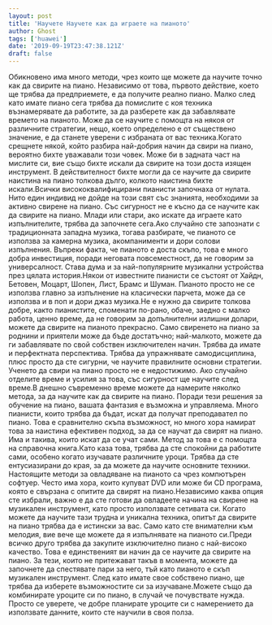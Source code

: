 ```yaml
---
layout: post
title: 'Научете Научете как да играете на пианото'
author: Ghost
tags: ['huawei']
date: '2019-09-19T23:47:38.121Z'
draft: false
---
```


Обикновено има много методи, чрез които ще можете да научите точно как да свирите на пиано. Независимо от това, първото действие, което ще трябва да предприемете, е да получите реално пиано. Малко след като имате пиано сега трябва да помислите с коя техника възнамерявате да работите, за да разберете как да забавлявате времето на пианото. Може да се научите с помощта на някоя от различните стратегии, нещо, което определено е от съществено значение, е да станете уверени с избраната от вас техника.Когато срещнете някой, който разбира най-добрия начин да свири на пиано, вероятно бихте уважавали този човек. Може би в задната част на мислите си, вие също бихте искали да свирите на този доста изящен инструмент. В действителност бихте могли да се научите да свирите наистина на пиано толкова дълго, колкото наистина бихте искали.Всички висококвалифицирани пианисти започнаха от нулата. Нито един индивид не дойде на този свят със знанията, необходими за активно свирене на пиано. Със сигурност не е късно да се научите как да свирите на пиано. Млади или стари, ако искате да играете като изпълнителите, трябва да започнете сега.Ако случайно сте запознати с традиционната западна музика, тогава разбирате, че пианото се използва за камерна музика, акомпанименти и дори солови изпълнения. Въпреки факта, че пианото е доста скъпо, това е много добра инвестиция, поради неговата повсеместност, да не говорим за универсалност. Става дума и за най-популярните музикални устройства през цялата история.Някои от известните пианисти се състоят от Хайдн, Бетовен, Моцарт, Шопен, Лист, Брамс и Шуман. Пианото просто не се използва главно за изпълнение на класически парчета, може да се използва и в поп и дори джаз музика.Не е нужно да свирите толкова добре, както пианистите, споменати по-рано, обаче, заедно с малко работа, ценно време, да не говорим за допълнителни излишни долари, можете да свирите на пианото прекрасно. Само свиренето на пиано за роднини и приятели може да бъде достатъчно; най-малкото, можете да ги забавлявате по свой собствен изключителен начин. Трябва да имате и перфектната перспектива. Трябва да упражнявате самодисциплина, плюс просто да сте сигурни, че научите правилните основни стратегии. Ученето да свири на пиано просто не е недостижимо. Ако случайно отделите време и усилия за това, със сигурност ще научите след време.В днешно съвременно време можете да намерите няколко метода, за да научите как да свирите на пиано. Поради тези решения за обучение на пиано, вашата фантазия е възможна и управляема. Много пианисти, които трябва да бъдат, искат да получат преподавател по пиано. Това е сравнително скъпа възможност, но много хора намират това за наистина ефективен подход, за да се научат да свирят на пиано. Има и такива, които искат да се учат сами. Метод за това е с помощта на справочна книга.Като каза това, трябва да сте спокойни да работите сами, особено когато изучавате различните уроци. Трябва да сте ентусиазирани до края, за да можете да научите основните техники. Настоящите методи за овладяване на пианото са чрез компютърен софтуер. Често има хора, които купуват DVD или може би CD програма, която е свързана с опитите да свирят на пиано.Независимо каква опция сте избрали, важно е да сте готови да овладеете начина на свирене на музикален инструмент, като просто използвате сетивата си. Когато можете да научите тази трудна и уникална техника, опитът да свирите на пиано трябва да е истински за вас. Само като сте внимателни към мелодия, вие вече ще можете да я изпълнявате на пианото си.Преди всичко друго трябва да закупите изключително пиано с най-високо качество. Това е единственият ви начин да се научите да свирите на пиано. За тези, които не притежават такъв в момента, можете да започнете да спестявате пари за него, тъй като пианото е скъп музикален инструмент. След като имате свое собствено пиано, ще трябва да изберете възможностите си за изучаване.Можете също да комбинирате уроците си по пиано, в случай че почувствате нужда. Просто се уверете, че добре планирате уроците си с намерението да използвате данните, които сте научили в своя полза.

